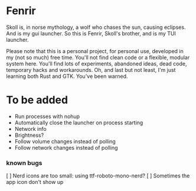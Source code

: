 # Fenrir
Skoll is, in norse mythology, a wolf who chases the sun, causing eclipses. And is my gui launcher. So this is Fenrir, Skoll's brother, and is my TUI launcher.

Please note that this is a personal project, for personal use, developed in my (not so much) free time. You'll not find clean code or a flexible, modular system here. You'll find lots of experiments, abandoned ideas, dead code, temporary hacks and workarounds. Oh, and last but not least, I'm just learning both Rust and GTK. You've been warned.

# To be added
- Run processes with nohup
- Automatically close the launcher on process starting
- Network info
- Brightness?
- Follow volume changes instead of polling
- Follow network changes instead of polling

### known bugs
[ ] Nerd icons are too small: using ttf-roboto-mono-nerd?
[ ] Sometimes the app icon don't show up